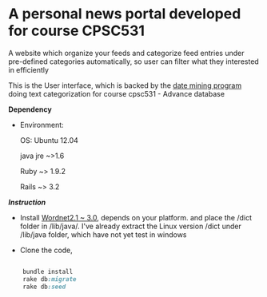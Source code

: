 A personal news portal developed for course CPSC531
==================
A website which organize your feeds and categorize feed entries under pre-defined categories automatically, so user can filter what they interested in efficiently

This is the User interface, which is backed by the [date mining program]((https://github.com/shaofenchen/datamining_cpsc531)) doing text categorization for course cpsc531 - Advance database

**Dependency**
* Environment: 

  OS: Ubuntu 12.04
  
  java jre ~>1.6
  
  Ruby ~> 1.9.2
  
  Rails ~> 3.2

***Instruction***


* Install [Wordnet2.1 ~ 3.0](http://wordnet.princeton.edu/wordnet/download/current-version/), depends on your platform. and place the /dict folder in /lib/java/. I've already extract the  Linux version /dict under /lib/java folder, which have not yet test in windows 

* Clone the code,

```ruby

	bundle install
	rake db:migrate
	rake db:seed
```
